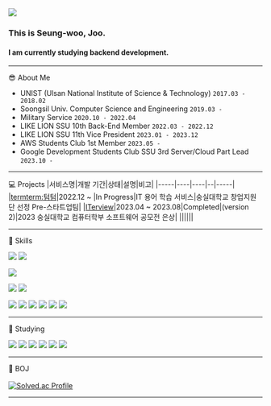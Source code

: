 
<div>
  <img src="https://capsule-render.vercel.app/api?type=waving&color=auto&height=300&section=header&text=Seung%2Dwoo%20Joo%27%s%20Github&fontSize=60&animation=fadeIn&fontAlignY=38&desc=Thank%20you%20for%20visiting!&descAlignY=54&descAlign=70">    
  
  ### This is Seung-woo, Joo.     
  #### I am currently studying backend development.
  <hr>

  😎 About Me
  - UNIST (Ulsan National Institute of Science & Technology) `2017.03 - 2018.02`
  - Soongsil Univ. Computer Science and Engineering `2019.03 - `
  - Military Service `2020.10 - 2022.04`
  - LIKE LION SSU 10th Back-End Member `2022.03 - 2022.12`
  - LIKE LION SSU 11th Vice President `2023.01 - 2023.12`
  - AWS Students Club 1st Member `2023.05 - `
  - Google Development Students Club SSU 3rd Server/Cloud Part Lead `2023.10 - `

  <hr>

  💻 Projects
  |서비스명|개발 기간|상태|설명|비고|
  |-----|----|----|--|-----|
  |<a href="https://github.com/MZ-OFFISSU">termterm:텀텀</a>|2022.12 ~ |In Progress|IT 용어 학습 서비스|숭실대학교 창업지원단 선정 Pre-스타트업팀|
  |<a href="https://github.com/BLACKPINK-SLJY">ITerview</a>|2023.04 ~ 2023.08|Completed|(version 2)|2023 숭실대학교 컴퓨터학부 소프트웨어 공모전 은상|
  ||||||

  <hr>

  :muscle: Skills
  <br>
  
  <p></p>
  <img src="https://img.shields.io/badge/Java-007396?style=flat-square&logo=java&logoColor=white" />
  <img src="https://img.shields.io/badge/SpringBoot-6DB33F?style=flat-square&logo=SpringBoot&logoColor=white" />
  
  <p></p>
  <img src="https://img.shields.io/badge/JavaScript-F7DF1E?style=flat-square&logo=JavaScript&logoColor=white" />
  
  <p></p>
  <img src="https://img.shields.io/badge/python-3776AB?style=flat-square&logo=python&logoColor=white" />
  <img src="https://img.shields.io/badge/PyQt6-41CD52?style=flat-square&logo=Qt&logoColor=white" />
  
  <p></p>
  <img src="https://img.shields.io/badge/Swagger-85EA2D?style=flat-square&logo=Swagger&logoColor=white" /> 
  <img src="https://img.shields.io/badge/GithubActions-2088FF?style=flat-square&logo=GithubActions&logoColor=white" />
  <img src="https://img.shields.io/badge/Docker-2496ED?style=flat-square&logo=Docker&logoColor=white" />
  <img src="https://img.shields.io/badge/AmazonEC2-FF9900?style=flat-square&logo=AmazonEC2&logoColor=white" /> 
  <img src="https://img.shields.io/badge/AmazonS3-569A31?style=flat-square&logo=AmazonS3&logoColor=white" /> 
  <img src="https://img.shields.io/badge/AmazonRDS-527FFF?style=flat-square&logo=AmazonRDS&logoColor=white" />
  
  <p></p>
  
  <hr>
  
  📖 Studying
  <br>
  <p></p>
  <img src="https://img.shields.io/badge/Kotlin-7F52FF?style=flat-square&logo=Kotlin&logoColor=white" />
  <img src="https://img.shields.io/badge/AWS Lambda-FF9900?style=flat-square&logo=AWSLambda&logoColor=white" />
  <img src="https://img.shields.io/badge/AmazonECS-FF9900?style=flat-square&logo=AmazonECS&logoColor=white" />
  <img src="https://img.shields.io/badge/AmazonDynamoDB-4053D6?style=flat-square&logo=AmazonDynamoDB&logoColor=white" />
  <img src="https://img.shields.io/badge/prometheus-E6522C?style=flat-square&logo=prometheus&logoColor=white" />
  <img src="https://img.shields.io/badge/grafana-F46800?style=flat-square&logo=grafana&logoColor=white" />
  
  <hr>

  :seedling: BOJ
  <br><br>
  [![Solved.ac Profile](http://mazassumnida.wtf/api/v2/generate_badge?boj=1avn)](https://solved.ac/1avn/)

  <hr>
  <!--
  💻 Stats
  <br><br>
  ![Anurag's GitHub stats](https://github-readme-stats.vercel.app/api?username=thisisjoos&show_icons=true&theme=dark)

  <hr>
  -->
  
</div>

